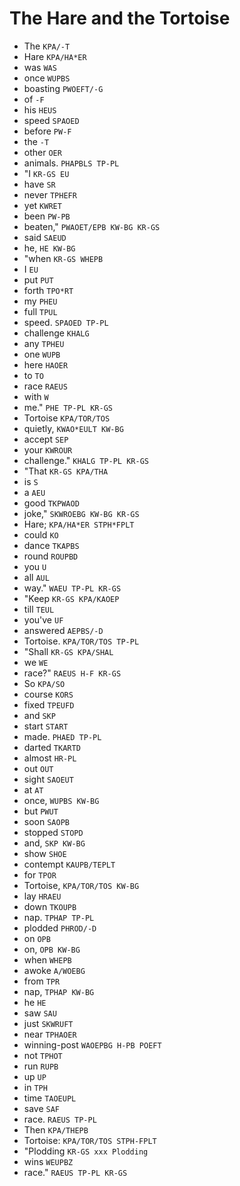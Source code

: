 # The Hare and the Tortoise

* The `KPA/-T`
* Hare `KPA/HA*ER`
* was `WAS`
* once `WUPBS`
* boasting `PWOEFT/-G`
* of `-F`
* his `HEUS`
* speed `SPAOED`
* before `PW-F`
* the `-T`
* other `OER`
* animals. `PHAPBLS TP-PL`
* "I `KR-GS EU`
* have `SR`
* never `TPHEFR`
* yet `KWRET`
* been `PW-PB`
* beaten," `PWAOET/EPB KW-BG KR-GS`
* said `SAEUD`
* he, `HE KW-BG`
* "when `KR-GS WHEPB`
* I `EU`
* put `PUT`
* forth `TPO*RT`
* my `PHEU`
* full `TPUL`
* speed. `SPAOED TP-PL`
* challenge `KHALG`
* any `TPHEU`
* one `WUPB`
* here `HAOER`
* to `TO`
* race `RAEUS`
* with `W`
* me." `PHE TP-PL KR-GS`
* Tortoise `KPA/TOR/TOS`
* quietly, `KWAO*EULT KW-BG`
* accept `SEP`
* your `KWROUR`
* challenge." `KHALG TP-PL KR-GS`
* "That `KR-GS KPA/THA`
* is `S`
* a `AEU`
* good `TKPWAOD`
* joke," `SKWROEBG KW-BG KR-GS`
* Hare; `KPA/HA*ER STPH*FPLT`
* could `KO`
* dance `TKAPBS`
* round `ROUPBD`
* you `U`
* all `AUL`
* way." `WAEU TP-PL KR-GS`
* "Keep `KR-GS KPA/KAOEP`
* till `TEUL`
* you've `UF`
* answered `AEPBS/-D`
* Tortoise. `KPA/TOR/TOS TP-PL`
* "Shall `KR-GS KPA/SHAL`
* we `WE`
* race?" `RAEUS H-F KR-GS`
* So `KPA/SO`
* course `KORS`
* fixed `TPEUFD`
* and `SKP`
* start `START`
* made. `PHAED TP-PL`
* darted `TKARTD`
* almost `HR-PL`
* out `OUT`
* sight `SAOEUT`
* at `AT`
* once, `WUPBS KW-BG`
* but `PWUT`
* soon `SAOPB`
* stopped `STOPD`
* and, `SKP KW-BG`
* show `SHOE`
* contempt `KAUPB/TEPLT`
* for `TPOR`
* Tortoise, `KPA/TOR/TOS KW-BG`
* lay `HRAEU`
* down `TKOUPB`
* nap. `TPHAP TP-PL`
* plodded `PHROD/-D`
* on `OPB`
* on, `OPB KW-BG`
* when `WHEPB`
* awoke `A/WOEBG`
* from `TPR`
* nap, `TPHAP KW-BG`
* he `HE`
* saw `SAU`
* just `SKWRUFT`
* near `TPHAOER`
* winning-post `WAOEPBG H-PB POEFT`
* not `TPHOT`
* run `RUPB`
* up `UP`
* in `TPH`
* time `TAOEUPL`
* save `SAF`
* race. `RAEUS TP-PL`
* Then `KPA/THEPB`
* Tortoise: `KPA/TOR/TOS STPH-FPLT`
* "Plodding `KR-GS xxx Plodding`
* wins `WEUPBZ`
* race." `RAEUS TP-PL KR-GS`
